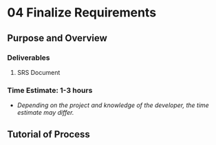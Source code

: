# 04 Finalize Requirements

## Purpose and Overview

### Deliverables
1. SRS Document

### Time Estimate: 1-3 hours
- *Depending on the project and knowledge of the developer, the time estimate may differ.*

## Tutorial of Process



